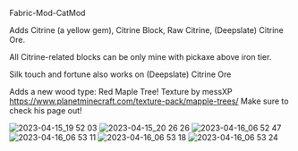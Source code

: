 Fabric-Mod-CatMod

Adds Citrine (a yellow gem), Citrine Block, Raw Citrine, (Deepslate) Citrine Ore.

All Citrine-related blocks can be only mine with pickaxe above iron tier.

Silk touch and fortune also works on (Deepslate) Citrine Ore

Adds a new wood type: Red Maple Tree!
Texture by messXP https://www.planetminecraft.com/texture-pack/mapple-trees/
Make sure to check his page out!

![2023-04-15_19 52 03](https://user-images.githubusercontent.com/130354790/232308288-b70f2d4e-f2c5-4225-87b8-edf57c35fe91.png)
![2023-04-15_20 26 26](https://user-images.githubusercontent.com/130354790/232308324-28d59b80-ea46-4b8c-a944-c1c5f795e847.png)
![2023-04-16_06 52 47](https://user-images.githubusercontent.com/130354790/232308326-a65e80ef-700e-462b-8b41-a240633b259e.png)
![2023-04-16_06 53 11](https://user-images.githubusercontent.com/130354790/232308335-b971942b-0e97-4392-804a-f4ff3efd62d6.png)
![2023-04-16_06 53 18](https://user-images.githubusercontent.com/130354790/232308345-a6e011d4-1be6-4b8a-9385-e4cf1ba09828.png)
![2023-04-16_06 53 24](https://user-images.githubusercontent.com/130354790/232308349-555bf4f0-61ce-4861-97e6-5a3a39b858be.png)
